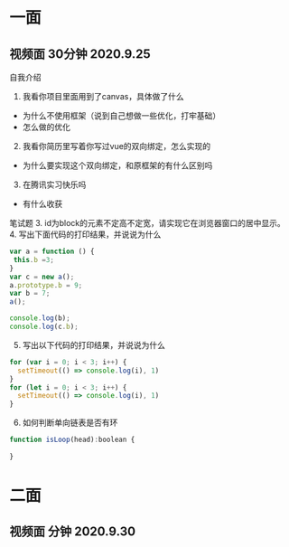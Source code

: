 # 一面 
## 视频面 30分钟 2020.9.25
自我介绍
1. 我看你项目里面用到了canvas，具体做了什么
- 为什么不使用框架（说到自己想做一些优化，打牢基础）
- 怎么做的优化
2. 我看你简历里写着你写过vue的双向绑定，怎么实现的
- 为什么要实现这个双向绑定，和原框架的有什么区别吗
3. 在腾讯实习快乐吗
- 有什么收获

笔试题
3. id为block的元素不定高不定宽，请实现它在浏览器窗口的居中显示。
4. 写出下面代码的打印结果，并说说为什么
```javascript
var a = function () {
 this.b =3;
}
var c = new a();
a.prototype.b = 9;
var b = 7;
a();

console.log(b);
console.log(c.b); 
```
5. 写出以下代码的打印结果，并说说为什么
```javascript
for (var i = 0; i < 3; i++) {
  setTimeout(() => console.log(i), 1)
}
for (let i = 0; i < 3; i++) {
  setTimeout(() => console.log(i), 1)
}
```
6. 如何判断单向链表是否有环
```javascript
function isLoop(head):boolean {
  
}
```

# 二面 
## 视频面 分钟 2020.9.30